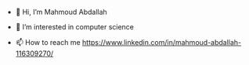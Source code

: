 - 👋 Hi, I’m Mahmoud Abdallah
- 👀 I’m interested in computer science
  

- 📫 How to reach me  https://www.linkedin.com/in/mahmoud-abdallah-116309270/

<!---
mahAbdallah21/mahAbdallah21 is a ✨ special ✨ repository because its `README.md` (this file) appears on your GitHub profile.
You can click the Preview link to take a look at your changes.
--->
